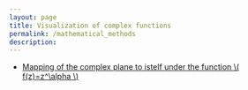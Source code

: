 ```yaml
---
layout: page
title: Visualization of complex functions
permalink: /mathematical_methods
description: 
---
```


 * [Mapping of the complex plane to istelf under the function \\( f(z)=z^\\alpha \\)](/custom/complex_viz_power.html)
